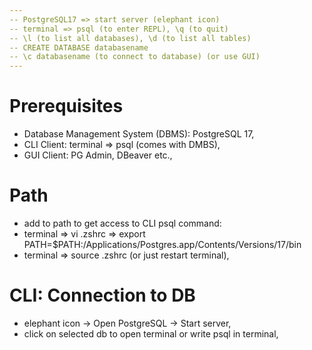 ```yaml
---
-- PostgreSQL17 => start server (elephant icon)
-- terminal => psql (to enter REPL), \q (to quit)
-- \l (to list all databases), \d (to list all tables)
-- CREATE DATABASE databasename
-- \c databasename (to connect to database) (or use GUI)
---
```


# Prerequisites

- Database Management System (DBMS): PostgreSQL 17,
- CLI Client: terminal => psql (comes with DMBS),
- GUI Client: PG Admin, DBeaver etc.,

# Path

- add to path to get access to CLI psql command:
- terminal => vi .zshrc => export PATH=$PATH:/Applications/Postgres.app/Contents/Versions/17/bin
- terminal => source .zshrc (or just restart terminal),

# CLI: Connection to DB

- elephant icon -> Open PostgreSQL -> Start server,
- click on selected db to open terminal or write psql in terminal,

<!-- # GUI

- new connection (any name of the connection),
- host: localhost,
- port: 5432,
- database name to which we want to connect,
- username (any username),
- password (optional),

# CLI:

## connect to database + commands:

- psql => help => to see short list of hints;
- psql => e.g. \q (quit), \? (more help);
- psql => CREATE DATABASE databasename;
- psql -h localhost -p 5432 -U llebioda databasename (to connect to a database);
- or: \c databasename
- psql => \l => list all databases
- psql => \d => list all tables
- psql => \d tablename => displays particular table -->
